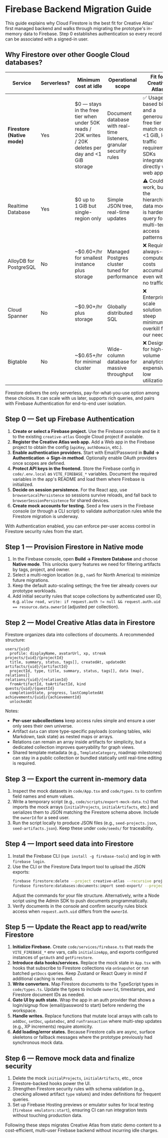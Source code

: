 # Firebase Backend Migration Guide

This guide explains why Cloud Firestore is the best fit for Creative Atlas' first managed backend and walks through migrating the prototype's in-memory data to Firebase. Step 0 establishes authentication so every record can be associated with a signed-in user.

## Why Firestore over other Google Cloud databases?

| Service | Serverless? | Minimum cost at idle | Operational scope | Fit for Creative Atlas |
| --- | --- | --- | --- | --- |
| **Firestore (Native mode)** | Yes | $0 — stays in the free tier when under 50K reads / 20K writes / 20K deletes per day and <1 GiB storage | Document database with real-time listeners, granular security rules | ✅ Usage-based billing and a generous free tier match our <1 GiB, low-traffic requirement. SDKs integrate directly with web apps. |
| Realtime Database | Yes | $0 up to 1 GiB but single-region only | Simple JSON tree, real-time updates | ⚠️ Could work, but the hierarchical data model is harder to query for multi-tenant access patterns. |
| AlloyDB for PostgreSQL | No | ~$0.60+/hr for smallest instance plus storage | Managed Postgres cluster tuned for performance | ❌ Requires always-on compute; costs accumulate even with no traffic. |
| Cloud Spanner | No | ~$0.90+/hr plus storage | Globally distributed SQL | ❌ Enterprise-scale solution with steep minimums; overkill for our needs. |
| Bigtable | No | ~$0.65+/hr for minimal cluster | Wide-column database for massive throughput | ❌ Designed for high-volume analytics; expensive at low utilization. |

Firestore delivers the only serverless, pay-for-what-you-use option among these choices. It can scale with us later, supports rich queries, and pairs with Firebase Authentication for end-to-end user isolation.

## Step 0 — Set up Firebase Authentication

1. **Create or select a Firebase project.** Use the Firebase console and tie it to the existing `creative-atlas` Google Cloud project if available.
2. **Register the Creative Atlas web app.** Add a Web app in the Firebase project to obtain the config (`apiKey`, `authDomain`, etc.).
3. **Enable authentication providers.** Start with Email/Password in **Build → Authentication → Sign-in method**. Optionally enable OAuth providers once scopes are defined.
4. **Protect API keys in the frontend.** Store the Firebase config in `code/.env.local` as `VITE_FIREBASE_*` variables. Document the required variables in the app's README and load them where Firebase is initialized.
5. **Decide on session persistence.** For the React app, use `browserLocalPersistence` so sessions survive reloads, and fall back to `browserSessionPersistence` for shared devices.
6. **Create mock accounts for testing.** Seed a few users in the Firebase console (or through a CLI script) to validate authorization rules while the Firestore migration is underway.

With Authentication enabled, you can enforce per-user access control in Firestore security rules from the start.

## Step 1 — Provision Firestore in Native mode

1. In the Firebase console, open **Build → Firestore Database** and choose **Native mode**. This unlocks query features we need for filtering artifacts by tags, project, and owner.
2. Select a multi-region location (e.g., `nam5` for North America) to minimize future migrations.
3. Keep the default auto-scaling settings; the free tier already covers our prototype workloads.
4. Add initial security rules that scope collections by authenticated user ID, e.g. `allow read, write: if request.auth != null && request.auth.uid == resource.data.ownerId` (adjusted per collection).

## Step 2 — Model Creative Atlas data in Firestore

Firestore organizes data into collections of documents. A recommended structure:

```
users/{uid}
  profile: displayName, avatarUrl, xp, streak
projects/{uid}/{projectId}
  title, summary, status, tags[], createdAt, updatedAt
artifacts/{uid}/{artifactId}
  projectId, type, title, summary, status, tags[], data (map), relations[]
relations/{uid}/{relationId}
  fromArtifactId, toArtifactId, kind
quests/{uid}/{questId}
  completionState, progress, lastCompletedAt
achievements/{uid}/{achievementId}
  unlockedAt
```

Notes:
- **Per-user subcollections** keep access rules simple and ensure a user only sees their own universe.
- Artifact `data` can store type-specific payloads (conlang tables, wiki Markdown, task state) as nested maps or arrays.
- Relations can remain an array inside artifacts for simplicity, but a dedicated collection improves queryability for graph views.
- Shared template metadata (e.g., `TemplateCategory`, roadmap milestones) can stay in a public collection or bundled statically until real-time editing is required.

## Step 3 — Export the current in-memory data

1. Inspect the mock datasets in `code/App.tsx` and `code/types.ts` to confirm field names and enum values.
2. Write a temporary script (e.g., `code/scripts/export-mock-data.ts`) that imports the mock arrays (`initialProjects`, `initialArtifacts`, etc.) and serializes them to JSON matching the Firestore schema above. Include the `ownerId` for a seed user.
3. Run the script locally to produce JSON files (e.g., `seed-projects.json`, `seed-artifacts.json`). Keep these under `code/seeds/` for traceability.

## Step 4 — Import seed data into Firestore

1. Install the Firebase CLI (`npm install -g firebase-tools`) and log in with `firebase login`.
2. Use the CLI or the Firestore Data Import tool to upload the JSON exports:
   ```bash
   firebase firestore:delete --project creative-atlas --recursive projects/seedUserUid artifacts/seedUserUid
   firebase firestore:databases:documents:import seed-export/ --project creative-atlas
   ```
   Adjust the commands for your file structure. Alternatively, write a Node script using the Admin SDK to push documents programmatically.
3. Verify documents in the console and confirm security rules block access when `request.auth.uid` differs from the `ownerId`.

## Step 5 — Update the React app to read/write Firestore

1. **Initialize Firebase.** Create `code/services/firebase.ts` that reads the `VITE_FIREBASE_*` env vars, calls `initializeApp`, and exports configured instances of `getAuth` and `getFirestore`.
2. **Introduce data hooks/services.** Replace the mock state in `App.tsx` with hooks that subscribe to Firestore collections via `onSnapshot` or run batched `getDocs` queries. Keep Zustand or React Query in mind if additional caching is needed.
3. **Write converters.** Map Firestore documents to the TypeScript types in `code/types.ts`. Update the types to include `ownerId`, timestamps, and Firestore document IDs as needed.
4. **Gate UI by auth state.** Wrap the app in an auth provider that shows a login/signup flow (email/password to start) before rendering the workspace.
5. **Handle writes.** Replace functions that mutate local arrays with calls to `addDoc`, `setDoc`, `updateDoc`, and `runTransaction` where multi-step updates (e.g., XP increments) require atomicity.
6. **Add loading/error states.** Because Firestore calls are async, surface skeletons or fallback messages where the prototype previously had synchronous mock data.

## Step 6 — Remove mock data and finalize security

1. Delete the mock `initialProjects`, `initialArtifacts`, etc., once Firestore-backed hooks power the UI.
2. Strengthen Firestore security rules with schema validation (e.g., checking allowed artifact `type` values) and index definitions for frequent queries.
3. Set up Firebase Hosting previews or emulator suites for local testing (`firebase emulators:start`), ensuring CI can run integration tests without touching production data.

Following these steps migrates Creative Atlas from static demo content to a cost-efficient, multi-user Firebase backend without incurring idle charges.
